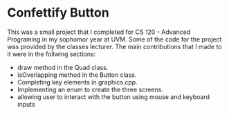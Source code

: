 # Confettify Button

This was a small project that I completed for CS 120 - Advanced Programing in my sophomor year at UVM. Some of the code for the project
was provided by the classes lecturer. The main contributions that I made to it were in the follwing sections:
- draw method in the Quad class.
- isOverlapping method in the Button class.
- Completing key elements in graphics.cpp.
- Implementing an enum to create the three screens.
- allowing user to interact with the button using mouse and keyboard inputs
